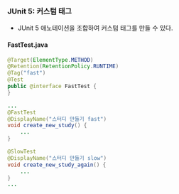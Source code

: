 ### JUnit 5: 커스텀 태그
 - JUnit 5 애노테이션을 조합하여 커스텀 태그를 만들 수 있다.

#### FastTest.java
~~~java
@Target(ElementType.METHOD)
@Retention(RetentionPolicy.RUNTIME)
@Tag("fast")
@Test
public @interface FastTest {
}
~~~

~~~java
...
@FastTest
@DisplayName("스터디 만들기 fast")
void create_new_study() {
    ...
}

@SlowTest
@DisplayName("스터디 만들기 slow")
void create_new_study_again() {
    ...
}
...
~~~